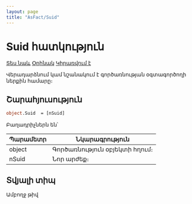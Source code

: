 ```yaml
---
layout: page
title: "AsFact/Suid"
---
```


# Suid հատկություն

[Տես նաև](../Asfact.md) [Օրինակ](../../Examples/E_AsFact_SUID.md) [Կիրառվում է](../Asfact.md)

Վերադարձնում կամ նշանակում է գործառնության օգտագործողի ներքին համարը։

## Շարահյուսություն

```vb
object.Suid  = [nSuid]
```

Բաղադրիչներն են՝

| Պարամետր | Նկարագրություն |
|--|--|
| object | Գործառնություն օբյեկտի հղում։ |
| nSuid | Նոր արժեք։ |

## Տվյալի տիպ

Ամբողջ թիվ
